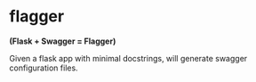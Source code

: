 flagger
=======

**(Flask + Swagger = Flagger)**

Given a flask app with minimal docstrings, will generate swagger configuration files.
